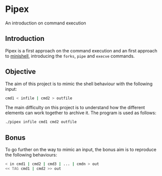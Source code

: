 # Pipex
An introduction on command execution

## Introduction
Pipex is a first approach on the command execution and an first approach to
[minishell](https://github.com/GermainToubol/minishell), introducing the
`forks`, `pipe` and `execve` commands.

## Objective
The aim of this project is to mimic the shell behaviour with the following
input:

```bash
cmd1 < infile | cmd2 > outfile
```

The main difficulty on this project is to understand how the different elements
can work together to archive it. The program is used as follows:

```bash
./pipex infile cmd1 cmd2 outfile
```

## Bonus
To go further on the way to mimic an input, the bonus aim is to reproduce the
following behaviours:

```bash
< in cmd1 | cmd2 | cmd3 | ... | cmdn > out
<< TAG cmd1 | cmd2 >> out
```

